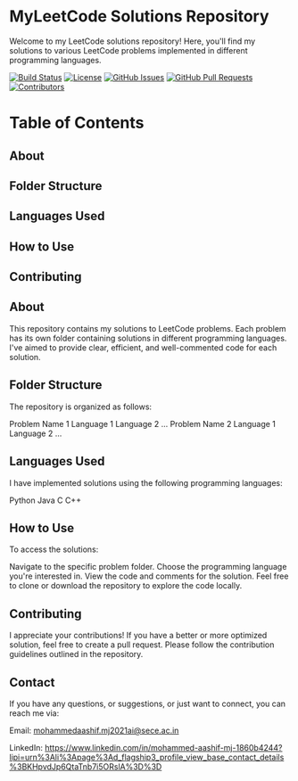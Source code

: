 # MyLeetCode Solutions Repository
Welcome to my LeetCode solutions repository! Here, you'll find my solutions to various LeetCode problems implemented in different programming languages.




[![Build Status](https://img.shields.io/travis/username/repository)](https://travis-ci.org/username/repository)
[![License](https://img.shields.io/badge/license-MIT-blue.svg)](LICENSE)
[![GitHub Issues](https://img.shields.io/github/issues/username/repository)](https://github.com/username/repository/issues)
[![GitHub Pull Requests](https://img.shields.io/github/issues-pr/username/repository)](https://github.com/username/repository/pulls)
[![Contributors](https://img.shields.io/github/contributors/username/repository)](https://github.com/username/repository/graphs/contributors)



# **Table of Contents**
## **About**
## **Folder Structure**
## **Languages Used**
## **How to Use**
## **Contributing**


## **About**
This repository contains my solutions to LeetCode problems. Each problem has its own folder containing solutions in different programming languages. I've aimed to provide clear, efficient, and well-commented code for each solution.
## **Folder Structure**
The repository is organized as follows:

Problem Name 1
Language 1
Language 2
...
Problem Name 2
Language 1
Language 2
...
## **Languages Used**
I have implemented solutions using the following programming languages:

Python
Java
C
C++

## **How to Use**
To access the solutions:

Navigate to the specific problem folder.
Choose the programming language you're interested in.
View the code and comments for the solution.
Feel free to clone or download the repository to explore the code locally.

## **Contributing**
I appreciate your contributions! If you have a better or more optimized solution, feel free to create a pull request. Please follow the contribution guidelines outlined in the repository.

## **Contact**
If you have any questions, or suggestions, or just want to connect, you can reach me via:

Email: mohammedaashif.mj2021ai@sece.ac.in

LinkedIn: https://www.linkedin.com/in/mohammed-aashif-mj-1860b4244?lipi=urn%3Ali%3Apage%3Ad_flagship3_profile_view_base_contact_details%3BKHpvdJp6QtaTnb7i5ORslA%3D%3D
